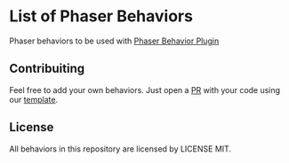 # List of Phaser Behaviors
Phaser behaviors to be used with [Phaser Behavior Plugin](https://github.com/luizbills/phaser-behavior-plugin)

## Contribuiting
Feel free to add your own behaviors. Just open a [PR](https://github.com/luizbills/phaser-behaviors/pulls) with your code using our [template](https://github.com/luizbills/phaser-behaviors/blob/master/behavior-template.js).

## License
All behaviors in this repository are licensed by LICENSE MIT.
